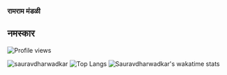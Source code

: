 ### रामराम मंडळी 
## नमस्कार
![Profile views](https://gpvc.arturio.dev/sauravdharwadkar)



![sauravdharwadkar](https://github-readme-stats.vercel.app/api?username=sauravdharwadkar&count_private=true&show_icons=true&theme=flag-india)
![Top Langs](https://github-readme-stats.vercel.app/api/top-langs/?username=sauravdharwadkar&layout=compact&exclude_repo=megatools-fork)
![Sauravdharwadkar's wakatime stats](https://github-readme-stats.vercel.app/api/wakatime?username=sauravdharwadkar&layout=compact)
 
<!--
**SauravDharwadkar/SauravDharwadkar** is a ✨ _special_ ✨ repository because its `README.md` (this file) appears on your GitHub profile.

Here are some ideas to get you started:

- 🔭 I’m currently working on ...
- 🌱 I’m currently learning ...
- 👯 I’m looking to collaborate on ...
- 🤔 I’m looking for help with ...
- 💬 Ask me about ...
- 📫 How to reach me: ...
- 😄 Pronouns: ...
- ⚡ Fun fact: ...
-->
